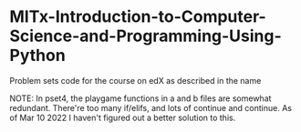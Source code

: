 # MITx-Introduction-to-Computer-Science-and-Programming-Using-Python
Problem sets code for the course on edX as described in the name

NOTE:
In pset4, the playgame functions in a and b files are somewhat redundant.
There're too many if/elifs, and lots of continue and continue.
As of Mar 10 2022 I haven't figured out a better solution to this.
